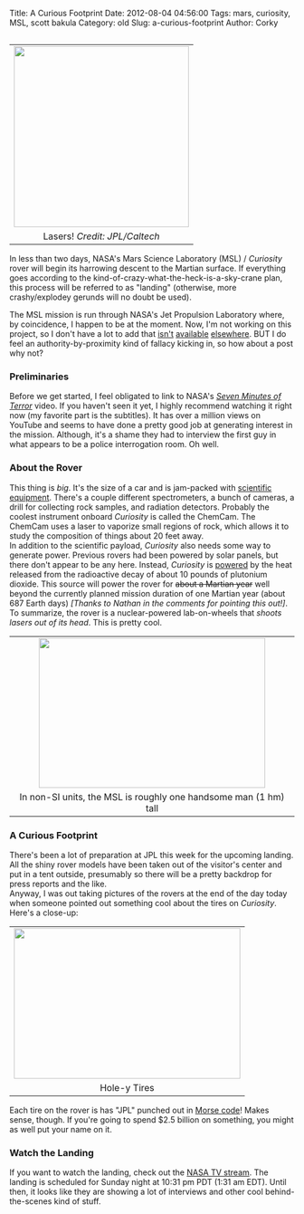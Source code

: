 Title: A Curious Footprint
Date: 2012-08-04 04:56:00
Tags: mars, curiosity, MSL, scott bakula
Category: old
Slug: a-curious-footprint
Author: Corky

<table cellpadding="0" cellspacing="0" class="tr-caption-container" style="float: left; margin-right: 1em; text-align: left;"><tbody><tr><td style="text-align: center;"><a href="http://2.bp.blogspot.com/-nW-i5yFeM6Y/UByrmMDEVbI/AAAAAAAAAZM/rBD78ulDQj0/s1600/msl_laser.jpg" imageanchor="1" style="clear: left; margin-bottom: 1em; margin-left: auto; margin-right: auto;"><img border="0" height="320" src="http://2.bp.blogspot.com/-nW-i5yFeM6Y/UByrmMDEVbI/AAAAAAAAAZM/rBD78ulDQj0/s320/msl_laser.jpg" width="309" /></a></td></tr><tr><td class="tr-caption" style="text-align: center;">Lasers!  <i>Credit: JPL/Caltech</i></td></tr></tbody></table>In less than two days, NASA's Mars Science Laboratory (MSL) / <i>Curiosity</i> rover will begin its harrowing descent to the Martian surface.  If everything goes according to the kind-of-crazy-what-the-heck-is-a-sky-crane plan, this process will be referred to as "landing" (otherwise, more crashy/explodey gerunds will no doubt be used). 

The MSL mission is run through NASA's Jet Propulsion Laboratory where, by coincidence, I happen to be at the moment.  Now, I'm not working on this project, so I don't have a lot to add that <a href="http://mars.jpl.nasa.gov/msl/index.cfm">isn't</a> <a href="http://blogs.discovermagazine.com/badastronomy/2012/08/02/curiositys-chem-lab-on-mars/">available</a> <a href="http://scienceblogs.com/startswithabang/2012/07/20/43-years-later-were-seven-minutes-away-from-a-second-great-step-forward/">elsewhere</a>.  BUT I do feel an authority-by-proximity kind of fallacy kicking in, so how about a post why not?

<a name='more'></a><h3>Preliminaries</h3><div>Before we get started, I feel obligated to link to NASA's <i><a href="http://www.youtube.com/watch?v=Ki_Af_o9Q9s">Seven Minutes of Terror</a> </i>video.  If you haven't seen it yet, I highly recommend watching it right now (my favorite part is the subtitles).  It has over a million views on YouTube and seems to have done a pretty good job at generating interest in the mission.  Although, it's a shame they had to interview the first guy in what appears to be a police interrogation room.  Oh well.</div><div>
</div><h3>About the Rover</h3><div>This thing is <i>big</i>.  It's the size of a car and is jam-packed with <a href="http://mars.jpl.nasa.gov/msl/mission/instruments/">scientific equipment</a>.  There's a couple different spectrometers, a bunch of cameras, a drill for collecting rock samples, and radiation detectors.  Probably the coolest instrument onboard <i>Curiosity</i> is called the ChemCam.  The ChemCam uses a laser to vaporize small regions of rock, which allows it to study the composition of things about 20 feet away.  </div><div>
</div><div>In addition to the scientific payload, <i>Curiosity</i> also needs some way to generate power.  Previous rovers had been powered by solar panels, but there don't appear to be any here.  Instead, <i>Curiosity</i> is <a href="http://www.ne.doe.gov/pdfFiles/MMRTG_Jan2008.pdf">powered</a> by the heat released from the radioactive decay of about 10 pounds of plutonium dioxide.  This source will power the rover for <strike>about a Martian year</strike> well beyond the currently planned mission duration of one Martian year (about 687 Earth days)  <i>[Thanks to Nathan in the comments for pointing this out!]</i>.</div><div>
</div><div>To summarize, the rover is a nuclear-powered lab-on-wheels that <i>shoots lasers out of its head</i>.  This is pretty cool.</div><div>
</div><table align="center" cellpadding="0" cellspacing="0" class="tr-caption-container" style="margin-left: auto; margin-right: auto; text-align: center;"><tbody><tr><td style="text-align: center;"><a href="http://3.bp.blogspot.com/-jLOpoGLY6Yk/UBzbYgwRMKI/AAAAAAAAAZg/lViBtW_vQgM/s1600/msl2.jpg" imageanchor="1" style="margin-left: auto; margin-right: auto;"><img border="0" height="265" src="http://3.bp.blogspot.com/-jLOpoGLY6Yk/UBzbYgwRMKI/AAAAAAAAAZg/lViBtW_vQgM/s400/msl2.jpg" width="400" /></a></td></tr><tr><td class="tr-caption" style="text-align: center;">In non-SI units, the MSL is roughly one handsome man (1 hm) tall</td></tr></tbody></table><h3>A Curious Footprint</h3><div>There's been a lot of preparation at JPL this week for the upcoming landing.  All the shiny rover models have been taken out of the visitor's center and put in a tent outside, presumably so there will be a pretty backdrop for press reports and the like. </div><div>
</div><div>Anyway, I was out taking pictures of the rovers at the end of the day today when someone pointed out something cool about the tires on <i>Curiosity</i>.</div><div>
</div><div>Here's a close-up:</div><div>
</div><table align="center" cellpadding="0" cellspacing="0" class="tr-caption-container" style="margin-left: auto; margin-right: auto; text-align: center;"><tbody><tr><td style="text-align: center;"><a href="http://2.bp.blogspot.com/-ZAritHZ1usE/UBzfOUrM_oI/AAAAAAAAAZ0/meA5wgE6HCM/s1600/MSL_tire.jpg" imageanchor="1" style="margin-left: auto; margin-right: auto;"><img border="0" height="266" src="http://2.bp.blogspot.com/-ZAritHZ1usE/UBzfOUrM_oI/AAAAAAAAAZ0/meA5wgE6HCM/s400/MSL_tire.jpg" width="400" /></a></td></tr><tr><td class="tr-caption" style="text-align: center;">Hole-y Tires</td></tr></tbody></table><div>Each tire on the rover is has "JPL" punched out in <a href="http://en.wikipedia.org/wiki/File:International_Morse_Code.svg">Morse code</a>!  Makes sense, though.  If you're going to spend $2.5 billion on something, you might as well put your name on it.</div><div>
</div><h3>Watch the Landing</h3><div>If you want to watch the landing, check out the <a href="http://www.nasa.gov/multimedia/nasatv/index.html">NASA TV stream</a>.  The landing is scheduled for Sunday night at 10:31 pm PDT (1:31 am EDT).  Until then, it looks like they are showing a lot of interviews and other cool behind-the-scenes kind of stuff.</div>
